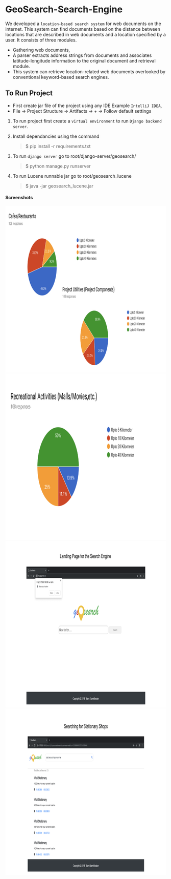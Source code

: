 # GeoSearch-Search-Engine

We developed a `location-based search system` for web documents on the internet.
This system can find documents based on the distance between locations that are
described in web documents and a location specified by a user. It consists of three
modules.

- Gathering web documents,
- A parser extracts address strings from documents and associates latitude-longitude information to the original document and retrieval module.
- This system can retrieve location-related web documents overlooked by conventional keyword-based search engines.

## To Run Project

- First create jar file of the project using any IDE Example `IntelliJ IDEA`,
- File -> Project Structure -> Artifacts -> + -> Follow default settings

1. To run project first create a `virtual environment` to run `Django backend server`.
2. Install dependancies using the command

   > \$ pip install -r requirements.txt

3. To run `django server` go to root/django-server/geosearch/

   > \$ python manage.py runserver

4. To run Lucene runnable jar go to root/geosearch_lucene

   > \$ java -jar geosearch_lucene.jar <Query> <Latitude> <Longitude> <City Name>

#### Screenshots

<img src="https://github.com/udayrajsawhney/GeoSearch-Search-Engine/blob/master/screenshots/1.png" width="960" height="520"/> <img src="https://github.com/udayrajsawhney/GeoSearch-Search-Engine/blob/master/screenshots/2.png" width="960" height="520"/> <img src="https://github.com/udayrajsawhney/GeoSearch-Search-Engine/blob/master/screenshots/3.png" width="960" height="520"/> <img src="https://github.com/udayrajsawhney/GeoSearch-Search-Engine/blob/master/screenshots/4.png" width="960" height="520"/>

